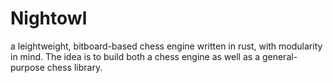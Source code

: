 # Nightowl
a leightweight, bitboard-based chess engine written in rust, with modularity in
mind.
The idea is to build both a chess engine as well as a general-purpose chess library.
